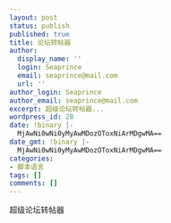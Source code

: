 ```yaml
---
layout: post
status: publish
published: true
title: 论坛转帖器
author:
  display_name: ''
  login: Seaprince
  email: seaprince@mail.com
  url: ''
author_login: Seaprince
author_email: seaprince@mail.com
excerpt: 超级论坛转帖器...
wordpress_id: 28
date: !binary |-
  MjAwNi0wNi0yMyAwMDozOToxNiArMDgwMA==
date_gmt: !binary |-
  MjAwNi0wNi0yMyAwMDozOToxNiArMDgwMA==
categories:
- 脚本语言
tags: []
comments: []
---
```

<p>超级论坛转帖器</p>
